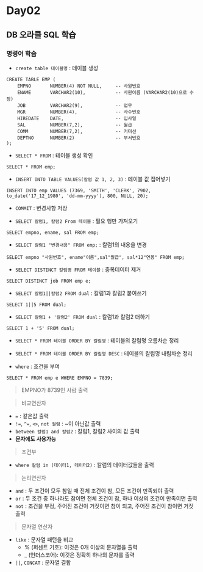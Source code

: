 # Day02
## DB 오라클 SQL 학습
### 명령어 학습
- `create table 테이블명` : 테이블 생성
```oracle
CREATE TABLE EMP (
    EMPNO       NUMBER(4) NOT NULL,     -- 사원번호
    ENAME       VARCHAR2(10),           -- 사원이름 (VARCHAR2(10)으로 수정)
    JOB         VARCHAR2(9),            -- 업무
    MGR         NUMBER(4),              -- 사수번호
    HIREDATE    DATE,                   -- 입사일
    SAL         NUMBER(7,2),            -- 월급
    COMM        NUMBER(7,2),            -- 커미션
    DEPTNO      NUMBER(2)               -- 부서번호
);
```

- `SELECT * FROM` : 테이블 생성 확인
```oracle
SELECT * FROM emp;
```
- `INSERT INTO TABLE VALUES(칼럼 값 1, 2, 3)` : 테이블 값 집어넣기
```oracle
INSERT INTO emp VALUES (7369, 'SMITH', 'CLERK', 7902, to_date('17_12_1980', 'dd-mm-yyyy'), 800, NULL, 20);
```

- `COMMIT` : 변경사항 저장

- `SELECT 칼럼1, 칼럼2 From 테이블` : 필요 행만 가져오기
```oracle
SELECT empno, ename, sal FROM emp;
```
- `SELECT 칼럼1 "변경내용" FROM emp;` : 칼럼1의 내용을 변경
```oracle
SELECT empno "사원번호", ename"이름",sal"월급", sal*12"연봉" FROM emp;
```

- `SELECT DISTINCT 칼럼명 FROM 테이블` : 중복데이터 제거
```oracle
SELECT DISTINCT job FROM emp e;
```
- `SELECT 칼럼1||칼럼2 FROM dual` : 칼럼1과 칼럼2 붙여쓰기
```oracle
SELECT 1||5 FROM dual;
```

- `SELECT 칼럼1 + '칼럼2' FROM dual` : 칼럼1과 칼럼2 더하기
```oracle
SELECT 1 + '5' FROM dual;
```

- `SELECT * FROM 테이블 ORDER BY 칼럼명` : 테이블의 칼럼명 오름차순 정리
- `SELECT * FROM 테이블 ORDER BY 칼럼명 DESC` : 테이블의 칼럼명 내림차순 정리

- `where` : 조건을 부여
```oracle
SELECT * FROM emp e WHERE EMPNO = 7839;
```
> EMPNO가 8739인 사람 출력

> 비교연산자
- `=` : 같은값 출력
- `!=`, `^=`, `<>`, `not 컬럼` : ~이 아닌값 출력
- `between 칼럼1 and 칼럼2` : 칼럼1, 칼럼2 사이의 값 출력
- **문자에도 사용가능**

> 조건부
- `where 칼럼 ìn (데이터1, 데이터2)` : 칼럼의 데이터값들을 출력

> 논리연산자
- `and` : 두 조건이 모두 참일 때 전체 조건이 참, 모든 조건이 만족되야 출력
- `or` : 두 조건 중 하나라도 참이면 전체 조건이 참, 하나 이상의 조건이 만족이면 출력
- `not` : 조건을 부정, 주어진 조건이 거짓이면 참이 되고, 주어진 조건이 참이면 거짓 출력

> 문자열 연산자
- `like` : 문자열 패턴을 비교
    - % (퍼센트 기호): 이것은 0개 이상의 문자열을 출력
    - _ (언더스코어): 이것은 정확히 하나의 문자를 출력
- `||`, `CONCAT` : 문자열 결합




